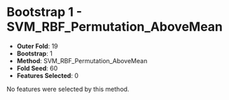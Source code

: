 # Bootstrap 1 - SVM_RBF_Permutation_AboveMean

- **Outer Fold**: 19
- **Bootstrap**: 1
- **Method**: SVM_RBF_Permutation_AboveMean
- **Fold Seed**: 60
- **Features Selected**: 0

No features were selected by this method.

